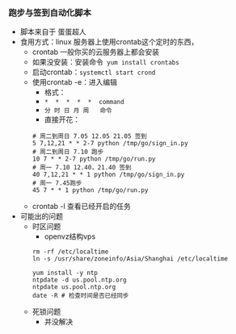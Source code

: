 ### 跑步与签到自动化脚本
- 脚本来自于 蛋蛋超人
- 食用方式：linux 服务器上使用crontab这个定时的东西，
    - crontab 一般你买的云服务器上都会安装
    - 如果没安装：安装命令` yum install crontabs`
    - 启动crontab：`systemctl start crond`
    - 使用crontab -e：进入编辑
        - 格式：
        - `*  *  *  *  *  command`
        - `分 时 日 月 周   命令`
        - 直接开花：
        ```
        # 周二到周日 7.05 12.05 21.05 签到
        5 7,12,21 * * 2-7 python /tmp/go/sign_in.py
        # 周二到周日 7.10 跑步
        10 7 * * 2-7 python /tmp/go/run.py
        # 周一 7.10 12.40，21.40 签到
        40 7,12,21 * * 1 python /tmp/go/sign_in.py
        # 周一 7.45跑步
        45 7 * * 1 python /tmp/go/run.py
        ```
    - crontab -l 查看已经开启的任务
- 可能出的问题
    - 时区问题
        - openvz结构vps
        ```
        rm -rf /etc/localtime
        ln -s /usr/share/zoneinfo/Asia/Shanghai /etc/localtime
        
        yum install -y ntp
        ntpdate -d us.pool.ntp.org 
        ntpdate us.pool.ntp.org 
        date -R # 检查时间是否已经同步
        ```
    - 死锁问题
        - 并没解决
